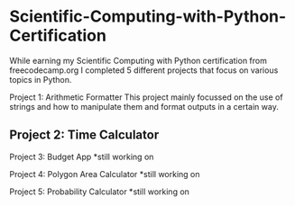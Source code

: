 # Scientific-Computing-with-Python-Certification

While earning my Scientific Computing with Python certification from freecodecamp.org I completed 5 different projects that focus on various topics in Python.

Project 1: Arithmetic Formatter
This project mainly focussed on the use of strings and how to manipulate them and format outputs in a certain way.


Project 2: Time Calculator
----------------


Project 3: Budget App
*still working on


Project 4: Polygon Area Calculator
*still working on


Project 5: Probability Calculator
*still working on 

